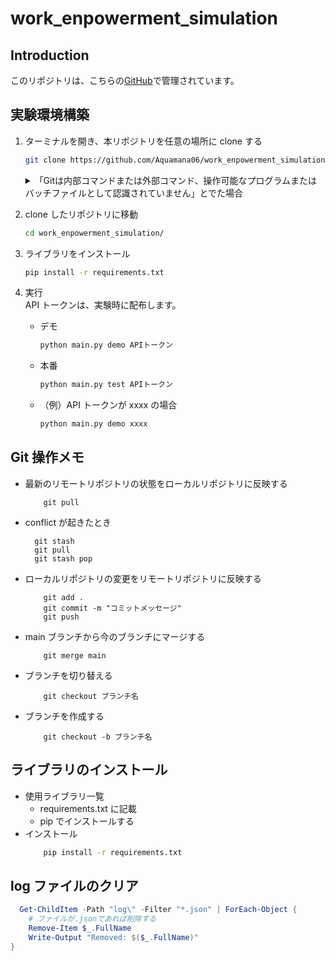 # work_enpowerment_simulation

## Introduction

このリポジトリは、こちらの[GitHub](https://github.com/Aquamana06/work_enpowerment_simulation)で管理されています。

## 実験環境構築

1. ターミナルを開き、本リポジトリを任意の場所に clone する
   ```sh
   git clone https://github.com/Aquamana06/work_enpowerment_simulation.git
   ```
   <details>
      
      <summary>「Gitは内部コマンドまたは外部コマンド、操作可能なプログラムまたはバッチファイルとして認識されていません」とでた場合</summary>
      
      ### 以下のどちらかを実行
      - GitがPCにインストールされていないのでGitをインストール
         - [インストール方法 for Windows](https://qiita.com/T-H9703EnAc/items/4fbe6593d42f9a844b1c)
         - もう一度、手順1からやり直す（git cloneをする）
      - プログラムを直接ダウンロード
         - 以下の画像のように、画面上部の緑色「code」を押し、「Download ZIP」からプログラムをダウンロード
         - この方法の場合は、手順1を修了し、手順2「clone したリポジトリに移動」から再開
        <img width="917" alt="Screenshot 2024-03-21 at 11 00 16" src="https://github.com/Aquamana06/work_enpowerment_simulation/assets/42343541/76e961b2-6dc1-4f15-8fd7-8d4997320938">
         
   </details>


2. clone したリポジトリに移動
   ```sh
   cd work_enpowerment_simulation/
   ```
3. ライブラリをインストール
   ```sh
   pip install -r requirements.txt
   ```
4. 実行  
   API トークンは、実験時に配布します。
   - デモ
     ```sh
     python main.py demo APIトークン
     ```
   - 本番
     ```sh
     python main.py test APIトークン
     ```
   - （例）API トークンが xxxx の場合
     ```sh
     python main.py demo xxxx
     ```

## Git 操作メモ

- 最新のリモートリポジトリの状態をローカルリポジトリに反映する
  ```git
      git pull
  ```
- conflict が起きたとき
  ```git
    git stash
    git pull
    git stash pop
  ```
- ローカルリポジトリの変更をリモートリポジトリに反映する
  ```git
      git add .
      git commit -m "コミットメッセージ"
      git push
  ```
- main ブランチから今のブランチにマージする
  ```git
      git merge main
  ```
- ブランチを切り替える
  ```git
      git checkout ブランチ名
  ```
- ブランチを作成する
  ```git
      git checkout -b ブランチ名
  ```

## ライブラリのインストール

- 使用ライブラリ一覧
  - requirements.txt に記載
  - pip でインストールする
- インストール
  ```sh
      pip install -r requirements.txt
  ```

## log ファイルのクリア

```ps1
  Get-ChildItem -Path "log\" -Filter "*.json" | ForEach-Object {
    # ファイルが.jsonであれば削除する
    Remove-Item $_.FullName
    Write-Output "Removed: $($_.FullName)"
}
```
